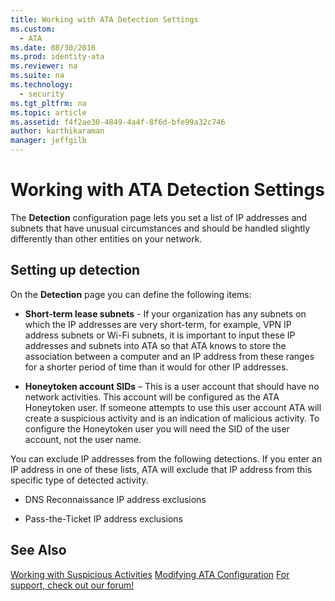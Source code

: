 ```yaml
---
title: Working with ATA Detection Settings
ms.custom: 
  - ATA
ms.date: 08/30/2016
ms.prod: identity-ata
ms.reviewer: na
ms.suite: na
ms.technology: 
  - security
ms.tgt_pltfrm: na
ms.topic: article
ms.assetid: f4f2ae30-4849-4a4f-8f6d-bfe99a32c746
author: karthikaraman
manager: jeffgilb
---
```

# Working with ATA Detection Settings
The **Detection** configuration page lets you set a list of IP addresses and subnets that have unusual circumstances and should be handled slightly differently than other entities on your network.

## Setting up detection
On the **Detection** page you can define the following items:

-   **Short-term lease subnets** - If your organization has any subnets on which the IP addresses are very short-term, for example, VPN IP address subnets or Wi-Fi subnets, it is important to input these IP addresses and subnets into ATA so that ATA knows to store the association between a computer and an IP address from these ranges for a shorter period of time than it would for other IP addresses.

-   **Honeytoken account SIDs** – This is a user account that should have no network activities. This account will be configured as the ATA Honeytoken user. If someone attempts to use this user account ATA will create a suspicious activity and is an indication of malicious activity. To configure the Honeytoken user you will need the SID of the user account, not the user name.

You can exclude IP addresses from the following detections. If you enter an IP address in one of these lists, ATA will exclude that IP address from this specific type of detected activity.

-   DNS Reconnaissance IP address exclusions

-   Pass-the-Ticket IP address exclusions

## See Also
[Working with Suspicious Activities](../../ems/ATA_Content/Working-with-Suspicious-Activities.md)
 [Modifying ATA Configuration](../../ems/ATA_Content/Modifying-ATA-Configuration.md)
 [For support, check out our forum!](https://social.technet.microsoft.com/Forums/security/en-US/home?forum=mata)

